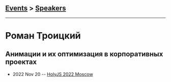 ## [Events](../README.md) > [Speakers](../speakers.md)
---

# Роман Троицкий

## Анимации и их оптимизация в корпоративных проектах
- 2022 Nov 20 -- [HolyJS 2022 Moscow](https://www.youtube.com/watch?v=NWUNmE39aSM)    
